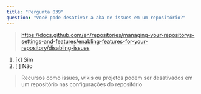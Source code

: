 ```yaml
---
title: "Pergunta 039"
question: "Você pode desativar a aba de issues em um repositório?"
---
```



> https://docs.github.com/en/repositories/managing-your-repositorys-settings-and-features/enabling-features-for-your-repository/disabling-issues
1. [x] Sim
1. [ ] Não
> Recursos como issues, wikis ou projetos podem ser desativados em um repositório nas configurações do repositório
